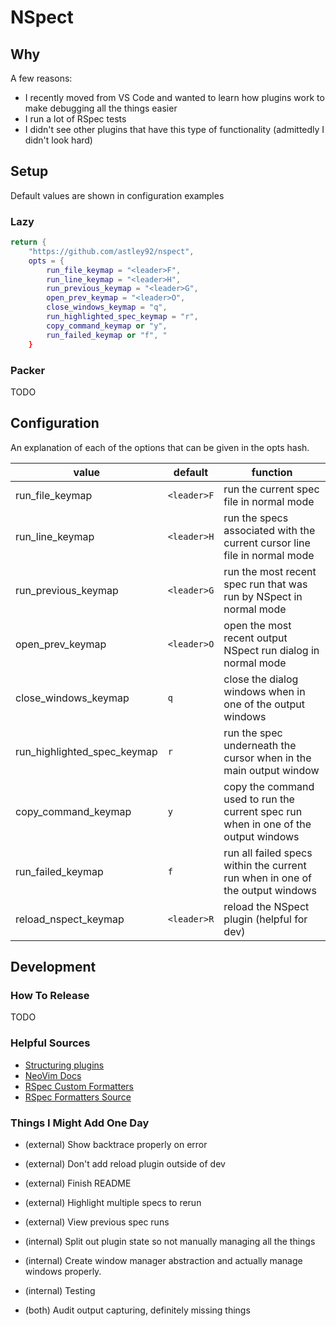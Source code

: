 # NSpect

## Why

A few reasons:
- I recently moved from VS Code and wanted to learn how plugins work to make debugging all the things easier
- I run a lot of RSpec tests
- I didn't see other plugins that have this type of functionality (admittedly I didn't look hard)

## Setup

Default values are shown in configuration examples

### Lazy

```lua
return {
    "https://github.com/astley92/nspect",
    opts = {
        run_file_keymap = "<leader>F",
        run_line_keymap = "<leader>H",
        run_previous_keymap = "<leader>G",
        open_prev_keymap = "<leader>O",
        close_windows_keymap = "q",
        run_highlighted_spec_keymap = "r",
        copy_command_keymap or "y",
        run_failed_keymap or "f", "
    }
```

### Packer

TODO

## Configuration

An explanation of each of the options that can be given in the opts hash.

|value|default|function|
|-----|-------|--------|
|run_file_keymap            |`<leader>F`|run the current spec file in normal mode                                               |
|run_line_keymap            |`<leader>H`|run the specs associated with the current cursor line file in normal mode              |
|run_previous_keymap        |`<leader>G`|run the most recent spec run that was run by NSpect in normal mode                     |
|open_prev_keymap           |`<leader>O`|open the most recent output NSpect run dialog in normal mode                           |
|close_windows_keymap       |`q`        |close the dialog windows when in one of the output windows                             |
|run_highlighted_spec_keymap|`r`        |run the spec underneath the cursor when in the main output window                      |
|copy_command_keymap        |`y`        |copy the command used to run the current spec run when in one of the output windows    |
|run_failed_keymap          |`f`        |run all failed specs within the current run when in one of the output windows          |
|reload_nspect_keymap       |`<leader>R`|reload the NSpect plugin (helpful for dev)                                             |

## Development

### How To Release

TODO

### Helpful Sources

- [Structuring plugins](https://zignar.net/2022/11/06/structuring-neovim-lua-plugins/)
- [NeoVim Docs](https://neovim.io/doc/user/index.html)
- [RSpec Custom Formatters](https://rspec.info/features/3-13/rspec-core/formatters/custom-formatter/)
- [RSpec Formatters Source](https://github.com/rspec/rspec/blob/main/rspec-core/lib/rspec/core/formatters.rb)

### Things I Might Add One Day

-   (external) Show backtrace properly on error
-   (external) Don't add reload plugin outside of dev
-   (external) Finish README
-   (external) Highlight multiple specs to rerun
-   (external) View previous spec runs

-   (internal) Split out plugin state so not manually managing all the things
-   (internal) Create window manager abstraction and actually manage windows properly.
-   (internal) Testing

-   (both)     Audit output capturing, definitely missing things

